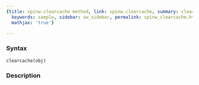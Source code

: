 ```yaml
---
{title: spinw.clearcache method, link: spinw.clearcache, summary: clears the cache,
  keywords: sample, sidebar: sw_sidebar, permalink: spinw_clearcache.html, folder: spinw,
  mathjax: 'true'}

---
```


### Syntax

`clearcache(obj)`

### Description



